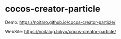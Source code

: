 # cocos-creator-particle
Demo:
https://noitaro.github.io/cocos-creator-particle/

WebSite:
https://noitalog.tokyo/cocos-creator-particle/
